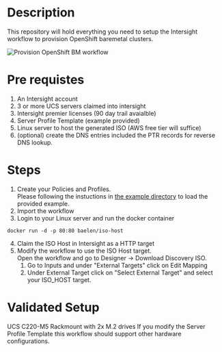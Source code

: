 # Description
This repository will hold everything you need to setup the Intersight workflow to provision OpenShift baremetal clusters. 

![Provision OpenShift BM workflow](https://user-images.githubusercontent.com/11138110/201941372-92b1b8af-e611-4b8d-b5f2-acbade6fa00a.jpg)

# Pre requistes
1. An Intersight account
2. 3 or more UCS servers claimed into intersight
3. Intersight premier licenses (90 day trail avaialble)
4. Server Profile Template (example provided)
5. Linux server to host the generated ISO (AWS free tier will suffice)
6. (optional) create the DNS entries included the PTR records for reverse DNS lookup.

# Steps
1. Create your Policies and Profiles.<br>
Please following the instuctions in [the example directory](examples/README.md) to load the provided example.
2. Import the workflow
3. Login to your Linux server and run the docker container
``` 
docker run -d -p 80:80 baelen/iso-host
```
4. Claim the ISO Host in Intersight as a HTTP target
5. Modify the workflow to use the ISO Host target. <br>
Open the workflow and go to Designer -> Download Discovery ISO.
    1. Go to Inputs and under "External Targets" click on Edit Mapping 
    2. Under External Target click on "Select External Target" and select your ISO_HOST target.

# Validated Setup
UCS C220-M5 Rackmount with 2x M.2 drives
If you modify the Server Profile Template this workflow should support other hardware configurations.


